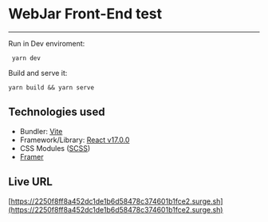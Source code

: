 # WebJar Front-End test

---

Run in Dev enviroment:

` yarn dev`

Build and serve it:

`yarn build && yarn serve`

## Technologies used

- Bundler: [Vite](https://vitejs.dev/)
- Framework/Library: [React v17.0.0](https://reactjs.org/)
- CSS Modules ([SCSS](https://sass-lang.com/))
- [Framer](https://www.framer.com/docs/)

## Live URL

[https://2250f8ff8a452dc1de1b6d58478c374601b1fce2.surge.sh](https://2250f8ff8a452dc1de1b6d58478c374601b1fce2.surge.sh)
